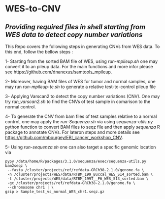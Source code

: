 # WES-to-CNV

_Providing required files in shell starting from WES data to detect copy number variations_
---

This Repo covers the following steps in generating CNVs from WES data. To this end, follow the bellow steps :

1- Starting from the sorted BAM file of WES, using _run-mpileup.sh_ one may convert it to an pileup data. For the main functions and more infor please see https://github.com/dnanexus/samtools_mpileup.

2- Moreover, having BAM files of WES for tumor and normal samples, one may run _run-mpileup-tc.sh_ to generate a relative test-to-control pileup file

3- Applying Varscan2 to detect the copy number variations (CNV). One may try _run_varscan2.sh_ to find the CNVs of test sample in comarison to the normal control. 

4- To generate the CNV from bam files of test samples relative to a normal control, one may apply the _run-Sequenza.sh_ via using _sequenza-utils.py_ python function to convert BAM files to seqz file and then apply _sequenza_ R package to annotate 
CNVs. For lateron steps and more details see https://github.com/mbourgey/EBI_cancer_workshop_CNV.

5- Using _run-sequenza.sh_ one can also target a specific genomic location via

```
pypy /data/home/R/packages/3.1.0/sequenza/exec/sequenza-utils.py bam2seqz \
 --fasta /cluster/projects/ref/refdata-GRCh38-2.1.0/genome.fa \
 -n /cluster/projects/WES/data/RTBM_199_Buccal_WES_S14_sorted.bam \
 -t /cluster/projects/WES/data/RTBM_199T__P6_WES_S13_sorted.bam \
 -gc /cluster/projects/ref/refdata-GRCh38-2.1.0/genome.fa \
 --chromosome chr1 | \
gzip > Sample_test_vs_normal_WES_chr1.seqz.gz
```



